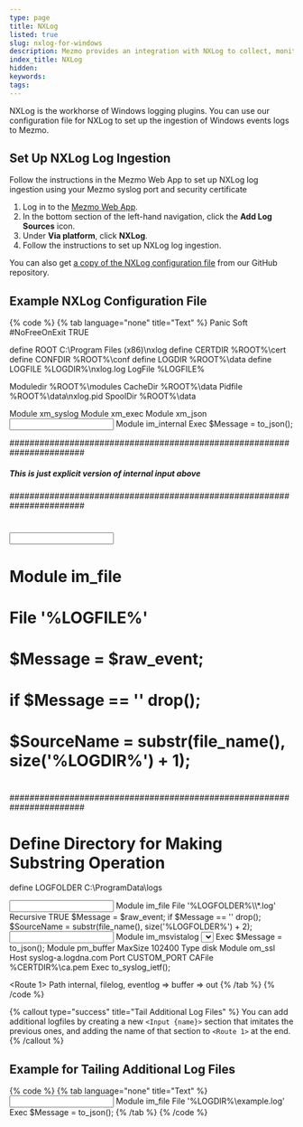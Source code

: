 ```yaml
---
type: page
title: NXLog
listed: true
slug: nxlog-for-windows
description: Mezmo provides an integration with NXLog to collect, monitor, and analyze Windows event logs.
index_title: NXLog
hidden: 
keywords: 
tags: 
---
```


NXLog is the workhorse of Windows logging plugins. You can use our configuration file for NXLog to set up the ingestion of Windows events logs to Mezmo.

## Set Up NXLog Log Ingestion

Follow the instructions in the Mezmo Web App to set up NXLog log ingestion using your Mezmo syslog port and security certificate

1. Log in to the [Mezmo Web App](http://app.mezmo.com).
2. In the bottom section of the left-hand navigation, click the **Add Log Sources** icon.
3. Under **Via platform**, click **NXLog**.
4. Follow the instructions to set up NXLog log ingestion.

You can also get [a copy of the NXLog configuration file](https://github.com/logdna/logdna-nxlog) from our GitHub repository.

## Example NXLog Configuration File

{% code %}
{% tab language="none" title="Text" %}
Panic Soft
#NoFreeOnExit TRUE

define ROOT     C:\\Program Files (x86)\\nxlog
define CERTDIR  %ROOT%\\cert
define CONFDIR  %ROOT%\\conf
define LOGDIR   %ROOT%\\data
define LOGFILE  %LOGDIR%\\nxlog.log
LogFile %LOGFILE%

Moduledir %ROOT%\\modules
CacheDir  %ROOT%\\data
Pidfile   %ROOT%\\data\\nxlog.pid
SpoolDir  %ROOT%\\data

<Extension _syslog>
    Module      xm_syslog
</Extension>

<Extension _exec>
    Module      xm_exec
</Extension>

<Extension json>
    Module	xm_json
</Extension>

<Input internal>
    Module im_internal
    Exec $Message = to_json();
</Input>

#######################################################################
##### This is just explicit version of internal input above ###########
#######################################################################
# <Input nxlog>
#     Module im_file
#     File '%LOGFILE%'
#     <Exec>
#         $Message = $raw_event;
#         if $Message == '' drop();
#         $SourceName = substr(file_name(), size('%LOGDIR%') + 1);
#     </Exec>
# </Input>
#######################################################################

# Define Directory for Making Substring Operation
define LOGFOLDER C:\\ProgramData\\logs

<Input filelog>
    Module im_file
    File '%LOGFOLDER%\\*.log'
    Recursive TRUE
    <Exec>
        $Message = $raw_event;
        if $Message == '' drop();
        $SourceName = substr(file_name(), size('%LOGFOLDER%') + 2);
    </Exec>
</Input>

<Input eventlog>
    Module im_msvistalog
    <QueryXML>
        <QueryList>
            <Query Id='0'>
                <!--Select Path='Application'>*</Select-->
                <Select Path='System'>*</Select>
                <!--Select Path='Security'>*</Select-->
            </Query>
        </QueryList>
    </QueryXML>
    Exec $Message = to_json();
</Input>

<Processor buffer>
    Module pm_buffer
    MaxSize 102400
    Type disk
</Processor>

<Output out>
    Module om_ssl
    Host syslog-a.logdna.com
    Port CUSTOM_PORT
    CAFile %CERTDIR%\ca.pem
    Exec to_syslog_ietf();
</Output>

<Route 1>
    Path internal, filelog, eventlog => buffer => out
</Route>
{% /tab %}
{% /code %}

{% callout type="success" title="Tail Additional Log Files" %}
You can add additional logfiles by creating a new `<Input {name}>` section that imitates the previous ones, and adding the name of that section to `<Route 1>` at the end.
{% /callout %}

## Example for Tailing Additional Log Files

{% code %}
{% tab language="none" title="Text" %}
<Input newlog>
    Module im_file
    File '%LOGDIR%\\example.log'
    Exec $Message = to_json();
</Input>
{% /tab %}
{% /code %}